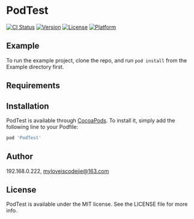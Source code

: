 # PodTest

[![CI Status](https://img.shields.io/travis/192.168.0.222/PodTest.svg?style=flat)](https://travis-ci.org/192.168.0.222/PodTest)
[![Version](https://img.shields.io/cocoapods/v/PodTest.svg?style=flat)](https://cocoapods.org/pods/PodTest)
[![License](https://img.shields.io/cocoapods/l/PodTest.svg?style=flat)](https://cocoapods.org/pods/PodTest)
[![Platform](https://img.shields.io/cocoapods/p/PodTest.svg?style=flat)](https://cocoapods.org/pods/PodTest)

## Example

To run the example project, clone the repo, and run `pod install` from the Example directory first.

## Requirements

## Installation

PodTest is available through [CocoaPods](https://cocoapods.org). To install
it, simply add the following line to your Podfile:

```ruby
pod 'PodTest'
```

## Author

192.168.0.222, myloveiscodejie@163.com

## License

PodTest is available under the MIT license. See the LICENSE file for more info.
